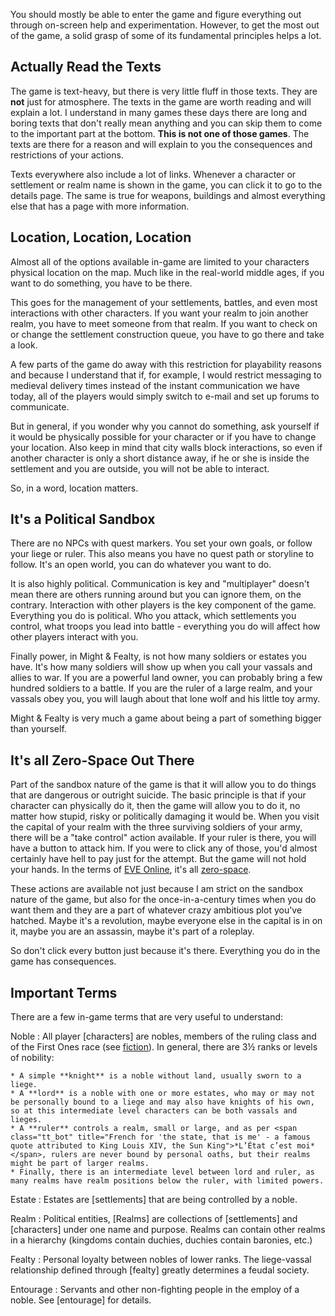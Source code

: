 You should mostly be able to enter the game and figure everything out through on-screen help and experimentation. However, to get the most out of the game, a solid grasp of some of its fundamental principles helps a lot.


Actually Read the Texts
-----------------------
The game is text-heavy, but there is very little fluff in those texts. They are **not** just for atmosphere. The texts in the game are worth reading and will explain a lot. I understand in many games these days there are long and boring texts that don't really mean anything and you can skip them to come to the important part at the bottom. **This is not one of those games**. The texts are there for a reason and will explain to you the consequences and restrictions of your actions.

Texts everywhere also include a lot of links. Whenever a character or settlement or realm name is shown in the game, you can click it to go to the details page. The same is true for weapons, buildings and almost everything else that has a page with more information.



Location, Location, Location
----------------------------
Almost all of the options available in-game are limited to your characters physical location on the map. Much like in the real-world middle ages, if you want to do something, you have to be there.

This goes for the management of your settlements, battles, and even most interactions with other characters. If you want your realm to join another realm, you have to meet someone from that realm. If you want to check on or change the settlement construction queue, you have to go there and take a look.

A few parts of the game do away with this restriction for playability reasons and because I understand that if, for example, I would restrict messaging to medieval delivery times instead of the instant communication we have today, all of the players would simply switch to e-mail and set up forums to communicate.

But in general, if you wonder why you cannot do something, ask yourself if it would be physically possible for your character or if you have to change your location. Also keep in mind that city walls block interactions, so even if another character is only a short distance away, if he or she is inside the settlement and you are outside, you will not be able to interact.

So, in a word, location matters.


It's a Political Sandbox
------------------------
There are no NPCs with quest markers. You set your own goals, or follow your liege or ruler. This also means you have no quest path or storyline to follow. It's an open world, you can do whatever you want to do.

It is also highly political. Communication is key and "multiplayer" doesn't mean there are others running around but you can ignore them, on the contrary. Interaction with other players is the key component of the game. Everything you do is political. Who you attack, which settlements you control, what troops you lead into battle - everything you do will affect how other players interact with you.

Finally power, in Might & Fealty, is not how many soldiers or estates you have. It's how many soldiers will show up when you call your vassals and allies to war. If you are a powerful land owner, you can probably bring a few hundred soldiers to a battle. If you are the ruler of a large realm, and your vassals obey you, you will laugh about that lone wolf and his little toy army.

Might & Fealty is very much a game about being a part of something bigger than yourself.


It's all Zero-Space Out There
-----------------------------
Part of the sandbox nature of the game is that it will allow you to do things that are dangerous or outright suicide. The basic principle is that if your character can physically do it, then the game will allow you to do it, no matter how stupid, risky or politically damaging it would be. When you visit the capital of your realm with the three surviving soldiers of your army, there will be a "take control" action available. If your ruler is there, you will have a button to attack him. If you were to click any of those, you'd almost certainly have hell to pay just for the attempt. But the game will not hold your hands. In the terms of [EVE Online](http://eveonline.com/), it's all [zero-space](https://wiki.eveonline.com/en/wiki/0.0).

These actions are available not just because I am strict on the sandbox nature of the game, but also for the once-in-a-century times when you do want them and they are a part of whatever crazy ambitious plot you've hatched. Maybe it's a revolution, maybe everyone else in the capital is in on it, maybe you are an assassin, maybe it's part of a roleplay.

So don't click every button just because it's there. Everything you do in the game has consequences.



Important Terms
---------------
There are a few in-game terms that are very useful to understand:

Noble
:	All player [characters] are nobles, members of the ruling class and of the First Ones race (see [fiction](http://mightandfealty.com/fiction)). In general, there are 3½ ranks or levels of nobility:

 	* A simple **knight** is a noble without land, usually sworn to a liege.
 	* A **lord** is a noble with one or more estates, who may or may not be personally bound to a liege and may also have knights of his own, so at this intermediate level characters can be both vassals and lieges.
 	* A **ruler** controls a realm, small or large, and as per <span class="tt_bot" title="French for 'the state, that is me' - a famous quote attributed to King Louis XIV, the Sun King">*L’État c’est moi*</span>, rulers are never bound by personal oaths, but their realms might be part of larger realms.
 	* Finally, there is an intermediate level between lord and ruler, as many realms have realm positions below the ruler, with limited powers.

Estate
:	Estates are [settlements] that are being controlled by a noble.

Realm
:	Political entities, [Realms] are collections of [settlements] and [characters] under one name and purpose.
	Realms can contain other realms in a hierarchy (kingdoms contain duchies, duchies contain baronies, etc.)

Fealty
:	Personal loyalty between nobles of lower ranks. The liege-vassal relationship defined through [fealty] greatly determines a feudal society.

Entourage
:	Servants and other non-fighting people in the employ of a noble. See [entourage] for details.



